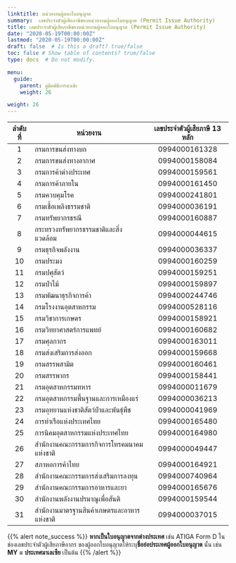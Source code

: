```yaml
---
linktitle: หน่วยงานผู้ออกใบอนุญาต
summary:  เลขประจำตัวผู้เสียภาษีของหน่วยงานผู้ออกใบอนุญาต (Permit Issue Authority)
title: เลขประจำตัวผู้เสียภาษีของหน่วยงานผู้ออกใบอนุญาต (Permit Issue Authority)
date: "2020-05-19T00:00:00Z"
lastmod: "2020-05-19T00:00:00Z"
draft: false  # Is this a draft? true/false
toc: false # Show table of contents? true/false
type: docs  # Do not modify.

menu:
  guide:
    parent: คู่มือพิธีการนำเข้า 
    weight: 26

weight: 26
---
```




|ลำดับที่|	หน่วยงาน|	เลขประจำตัวผู้เสียภาษี 13 หลัก|
|:-------:|-------------|:--------------------:|
|1|	กรมการขนส่งทางบก|	0994000161328|
|2|	กรมการขนส่งทางอากาศ| 	0994000158084|
|3	|กรมการค้าต่างประเทศ	|0994000159561|
|4|	กรมการค้าภายใน|	0994000161450|
|5	|กรมควบคุมโรค	|0994000241801|
|6	|กรมเชื้อเพลิงธรรมชาติ|	0994000036191|
|7	|กรมทรัพยากรธรณี|	0994000160887|
|8	|กระทรวงทรัพยากรธรรมชาติและสิ่งแวดล้อม	|0994000044615|
|9|	กรมธุรกิจพลังงาน|	0994000036337|
|10|กรมประมง|	0994000160259|
|11|	กรมปศุสัตว์|	0994000159251|
|12|	กรมป่าไม้	|0994000159897|
|13|	กรมพัฒนาธุรกิจการค้า	|0994000244746|
|14|	กรมโรงงานอุตสาหกรรม	|0994000528116|
|15|	กรมวิชาการเกษตร	|0994000158921|
|16	|กรมวิทยาศาสตร์การแพทย์	|0994000160682|
|17|	กรมศุลกากร	|0994000163011|
|18	|กรมส่งเสริมการส่งออก	|0994000159668|
|19|	กรมสรรพสามิต	|0994000160461|
|20|	กรมสรรพากร	|0994000158441|
|21|	กรมอุตสาหกรรมทหาร	|0994000011679|
|22|	กรมอุตสาหกรรมพื้นฐานและการเหมืองแร่	|0994000036213|
|23|	กรมอุทยานแห่งชาติสัตว์ป่าและพันธุ์พืช|	0994000041969|
|24|	การท่าเรือแห่งประเทศไทย	|0994000165480|
|25|	การนิคมอุตสาหกรรมแห่งประเทศไทย|	0994000164980|
|26	|สำนักงานคณะกรรมการกิจการโทรคมนาคมแห่งชาติ|	0994000049447|
|27	|สภาหอการค้าไทย|	0994000164921|
|28	|สำนักงานคณะกรรมการส่งเสริมการลงทุน	|0994000740964|
|29	|สำนักงานคณะกรรมการอาหารและยา	|0994000165676|
|30	|สำนักงานพลังงานปรมาณูเพื่อสันติ	|0994000159544|
|31	|สำนักงานมาตรฐานสินค้าเกษตรและอาหารแห่งชาติ|	0994000037015|


{{% alert note_success %}}
**หากเป็นใบอนุญาตจากต่างประเทศ** เช่น ATIGA  Form D ในช่องเลขประจำตัวผู้เสียภาษีอากร
ของผู้ออกใบอนุญาตให้ระบุ**ชื่อย่อประเทศผู้ออกใบอนุญาต** นั้น เช่น **MY = ประเทศมาเลเซีย** เป็นต้น
{{% /alert %}}